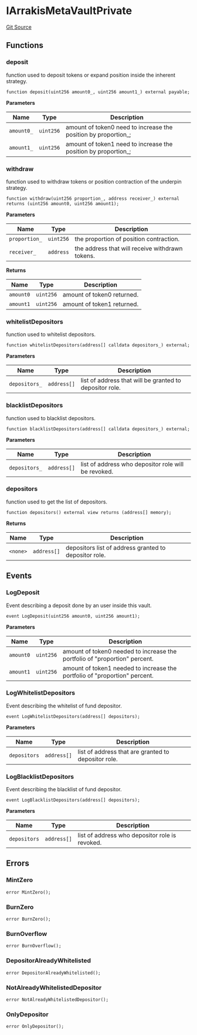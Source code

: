 # IArrakisMetaVaultPrivate
[Git Source](https://github.com/ArrakisFinance/arrakis-modular/blob/9091a6ee814f061039fd7b968feddb93bbdf1110/src/interfaces/IArrakisMetaVaultPrivate.sol)


## Functions
### deposit

function used to deposit tokens or expand position inside the
inherent strategy.


```solidity
function deposit(uint256 amount0_, uint256 amount1_) external payable;
```
**Parameters**

|Name|Type|Description|
|----|----|-----------|
|`amount0_`|`uint256`|amount of token0 need to increase the position by proportion_;|
|`amount1_`|`uint256`|amount of token1 need to increase the position by proportion_;|


### withdraw

function used to withdraw tokens or position contraction of the
underpin strategy.


```solidity
function withdraw(uint256 proportion_, address receiver_) external returns (uint256 amount0, uint256 amount1);
```
**Parameters**

|Name|Type|Description|
|----|----|-----------|
|`proportion_`|`uint256`|the proportion of position contraction.|
|`receiver_`|`address`|the address that will receive withdrawn tokens.|

**Returns**

|Name|Type|Description|
|----|----|-----------|
|`amount0`|`uint256`|amount of token0 returned.|
|`amount1`|`uint256`|amount of token1 returned.|


### whitelistDepositors

function used to whitelist depositors.


```solidity
function whitelistDepositors(address[] calldata depositors_) external;
```
**Parameters**

|Name|Type|Description|
|----|----|-----------|
|`depositors_`|`address[]`|list of address that will be granted to depositor role.|


### blacklistDepositors

function used to blacklist depositors.


```solidity
function blacklistDepositors(address[] calldata depositors_) external;
```
**Parameters**

|Name|Type|Description|
|----|----|-----------|
|`depositors_`|`address[]`|list of address who depositor role will be revoked.|


### depositors

function used to get the list of depositors.


```solidity
function depositors() external view returns (address[] memory);
```
**Returns**

|Name|Type|Description|
|----|----|-----------|
|`<none>`|`address[]`|depositors list of address granted to depositor role.|


## Events
### LogDeposit
Event describing a deposit done by an user inside this vault.


```solidity
event LogDeposit(uint256 amount0, uint256 amount1);
```

**Parameters**

|Name|Type|Description|
|----|----|-----------|
|`amount0`|`uint256`|amount of token0 needed to increase the portfolio of "proportion" percent.|
|`amount1`|`uint256`|amount of token1 needed to increase the portfolio of "proportion" percent.|

### LogWhitelistDepositors
Event describing the whitelist of fund depositor.


```solidity
event LogWhitelistDepositors(address[] depositors);
```

**Parameters**

|Name|Type|Description|
|----|----|-----------|
|`depositors`|`address[]`|list of address that are granted to depositor role.|

### LogBlacklistDepositors
Event describing the blacklist of fund depositor.


```solidity
event LogBlacklistDepositors(address[] depositors);
```

**Parameters**

|Name|Type|Description|
|----|----|-----------|
|`depositors`|`address[]`|list of address who depositor role is revoked.|

## Errors
### MintZero

```solidity
error MintZero();
```

### BurnZero

```solidity
error BurnZero();
```

### BurnOverflow

```solidity
error BurnOverflow();
```

### DepositorAlreadyWhitelisted

```solidity
error DepositorAlreadyWhitelisted();
```

### NotAlreadyWhitelistedDepositor

```solidity
error NotAlreadyWhitelistedDepositor();
```

### OnlyDepositor

```solidity
error OnlyDepositor();
```


